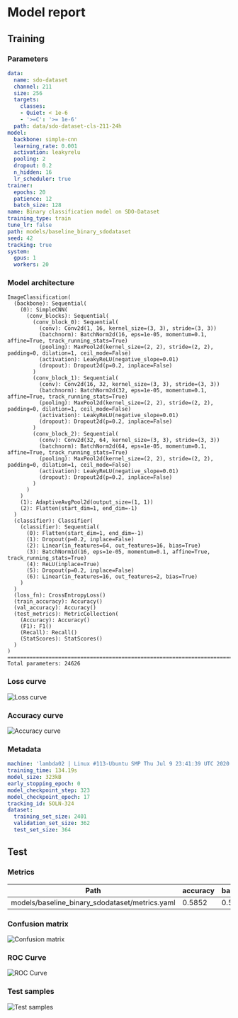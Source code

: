 # Model report
## Training
### Parameters
```yaml
data:
  name: sdo-dataset
  channel: 211
  size: 256
  targets:
    classes:
    - Quiet: < 1e-6
    - '>=C': '>= 1e-6'
  path: data/sdo-dataset-cls-211-24h
model:
  backbone: simple-cnn
  learning_rate: 0.001
  activation: leakyrelu
  pooling: 2
  dropout: 0.2
  n_hidden: 16
  lr_scheduler: true
trainer:
  epochs: 20
  patience: 12
  batch_size: 128
name: Binary classification model on SDO-Dataset
training_type: train
tune_lr: false
path: models/baseline_binary_sdodataset
seed: 42
tracking: true
system:
  gpus: 1
  workers: 20
```
### Model architecture
```
ImageClassification(
  (backbone): Sequential(
    (0): SimpleCNN(
      (conv_blocks): Sequential(
        (conv_block_0): Sequential(
          (conv): Conv2d(1, 16, kernel_size=(3, 3), stride=(3, 3))
          (batchnorm): BatchNorm2d(16, eps=1e-05, momentum=0.1, affine=True, track_running_stats=True)
          (pooling): MaxPool2d(kernel_size=(2, 2), stride=(2, 2), padding=0, dilation=1, ceil_mode=False)
          (activation): LeakyReLU(negative_slope=0.01)
          (dropout): Dropout2d(p=0.2, inplace=False)
        )
        (conv_block_1): Sequential(
          (conv): Conv2d(16, 32, kernel_size=(3, 3), stride=(3, 3))
          (batchnorm): BatchNorm2d(32, eps=1e-05, momentum=0.1, affine=True, track_running_stats=True)
          (pooling): MaxPool2d(kernel_size=(2, 2), stride=(2, 2), padding=0, dilation=1, ceil_mode=False)
          (activation): LeakyReLU(negative_slope=0.01)
          (dropout): Dropout2d(p=0.2, inplace=False)
        )
        (conv_block_2): Sequential(
          (conv): Conv2d(32, 64, kernel_size=(3, 3), stride=(3, 3))
          (batchnorm): BatchNorm2d(64, eps=1e-05, momentum=0.1, affine=True, track_running_stats=True)
          (pooling): MaxPool2d(kernel_size=(2, 2), stride=(2, 2), padding=0, dilation=1, ceil_mode=False)
          (activation): LeakyReLU(negative_slope=0.01)
          (dropout): Dropout2d(p=0.2, inplace=False)
        )
      )
    )
    (1): AdaptiveAvgPool2d(output_size=(1, 1))
    (2): Flatten(start_dim=1, end_dim=-1)
  )
  (classifier): Classifier(
    (classifier): Sequential(
      (0): Flatten(start_dim=1, end_dim=-1)
      (1): Dropout(p=0.2, inplace=False)
      (2): Linear(in_features=64, out_features=16, bias=True)
      (3): BatchNorm1d(16, eps=1e-05, momentum=0.1, affine=True, track_running_stats=True)
      (4): ReLU(inplace=True)
      (5): Dropout(p=0.2, inplace=False)
      (6): Linear(in_features=16, out_features=2, bias=True)
    )
  )
  (loss_fn): CrossEntropyLoss()
  (train_accuracy): Accuracy()
  (val_accuracy): Accuracy()
  (test_metrics): MetricCollection(
    (Accuracy): Accuracy()
    (F1): F1()
    (Recall): Recall()
    (StatScores): StatScores()
  )
)
================================================================================
Total parameters: 24626
```
### Loss curve
![Loss curve](train_plots/loss_curve.png 'Loss curve')

### Accuracy curve
![Accuracy curve](train_plots/accuracy_curve.png 'Accuracy curve')

### Metadata
```yaml
machine: 'lambda02 | Linux #113-Ubuntu SMP Thu Jul 9 23:41:39 UTC 2020 | 10 cores @ 4120.00Mhz | RAM 126 GB | 2x TITAN RTX'
training_time: 134.19s
model_size: 323kB
early_stopping_epoch: 0
model_checkpoint_step: 323
model_checkpoint_epoch: 17
tracking_id: SOLN-324
dataset:
  training_set_size: 2401
  validation_set_size: 362
  test_set_size: 364
```
## Test
### Metrics
| Path                                           | accuracy   | balanced_accuracy   | csi    | f1     | far   | hss    | pod    | tss    |
|------------------------------------------------|------------|---------------------|--------|--------|-------|--------|--------|--------|
| models/baseline_binary_sdodataset/metrics.yaml | 0.5852     | 0.5886              | 0.2135 | 0.5234 | 0.75  | 0.1161 | 0.5942 | 0.1773 |

### Confusion matrix
![Confusion matrix](test_plots/confusion_matrix.png 'Confusion matrix')

### ROC Curve
![ROC Curve](test_plots/roc_curve.png 'ROC Curve')

### Test samples
![Test samples](test_plots/test_samples.png 'Test samples')

